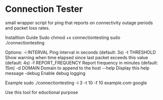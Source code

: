# Connection Tester 
 
 small wrapper script for ping that reports on connectivity outage periods and packet loss rates.

 Installtion Guide 
  Sudo chmod +x connectiontesting
  sudo ./connectiontesting

  Options:
  -i INTERVAL          Ping interval in seconds (default: 3s)
  -t THRESHOLD         Show warning when time elapsed since last packet exceeds this value (default: 4s)
  -f REPORT_FREQUENCY  Report frequency in minutes (default: 15m)
  -d DOMAIN            Domain to append to the host
  --help               Display this help message
  -debug               Enable debug logging


  Example 
  sudo ./connectiontesting -i 3 -t 10 -f 10 example.com  google


  Use this  tool for eductional purpose  


                                               
